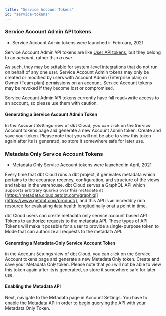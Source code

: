 ```yaml
---
title: "Service Account Tokens"
id: "service-tokens"
---
```


### Service Account Admin API tokens

<Changelog>

 - Service Account Admin tokens were launched in February, 2021

</Changelog>

Service Account Admin API tokens are like [User API tokens](user-tokens), but they belong to an
_account_, rather than _a user_.


As such, they may be suitable for system-level
integrations that do not run on behalf of any one user. Service Account Admin tokens
may only be created or modified by users with Account Admin (Enterprise plan) or
Owner (Team plan) permissions on an account. Service Account tokens may be revoked if they become lost or compromised.

Service Account Admin API tokens currently have full read+write access to an account,
so please use them with caution.

#### Generating a Service Account Admin Token

In the Account Settings view of dbt Cloud, you can click on the Service Account tokens page and generate a new Account Admin token.  Create and save your token. Please note that you will not be able to view this token again after its is generated, so store it somewhere safe for later use.

### Metadata Only Service Account Tokens

<Changelog>

 - Metadata Only Service Account tokens were launched in April, 2021

</Changelog>

Every time that dbt Cloud runs a dbt project, it generates metadata which pertains to the accuracy, recency, configuration, and structure of the views and tables in the warehouse. dbt Cloud serves a GraphQL API which supports arbitrary queries over this metadata at [https://metadata.cloud.getdbt.com/graphiql](https://www.getdbt.com/product/), and this API is an incredibly rich resource for evaluating data health longitudinally or at a point in time.

dbt Cloud users can create metadata only service account based API Tokens to authorize requests to the metadata API. These types of API Tokens will make it possible for a user to provide a single-purpose token to Mode that can authorize all requests to the metadata API.

#### Generating a Metadata-Only Service Account Token

In the Account Settings view of dbt Cloud, you can click on the Service Account tokens page and generate a new Metadata Only token.  Create and save your Metadata Only token. Please note that you will not be able to view this token again after its is generated, so store it somewhere safe for later use.

#### Enabling the Metadata API
Next, navigate to the Metadata page in Account Settings.  You have to enable the Metadata API in order to begin querying the API with your Metadata Only Token.
